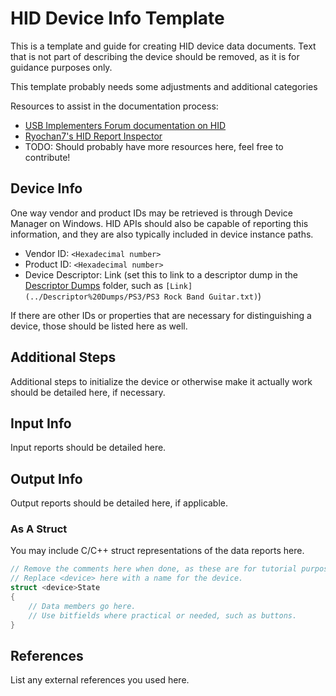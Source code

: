 # HID Device Info Template

This is a template and guide for creating HID device data documents. Text that is not part of describing the device should be removed, as it is for guidance purposes only.

This template probably needs some adjustments and additional categories

Resources to assist in the documentation process:

- [USB Implementers Forum documentation on HID](https://www.usb.org/hid)
- [Ryochan7's HID Report Inspector](https://github.com/Ryochan7/HidReportInspector/)
- TODO: Should probably have more resources here, feel free to contribute!

## Device Info

One way vendor and product IDs may be retrieved is through Device Manager on Windows. HID APIs should also be capable of reporting this information, and they are also typically included in device instance paths.

- Vendor ID: `<Hexadecimal number>`
- Product ID: `<Hexadecimal number>`
- Device Descriptor: Link (set this to link to a descriptor dump in the [Descriptor Dumps](../Descriptor%20Dumps/) folder, such as `[Link](../Descriptor%20Dumps/PS3/PS3 Rock Band Guitar.txt)`)

If there are other IDs or properties that are necessary for distinguishing a device, those should be listed here as well.

## Additional Steps

Additional steps to initialize the device or otherwise make it actually work should be detailed here, if necessary.

## Input Info

Input reports should be detailed here.

## Output Info

Output reports should be detailed here, if applicable.

### As A Struct

You may include C/C++ struct representations of the data reports here.

```c
// Remove the comments here when done, as these are for tutorial purposes only.
// Replace <device> here with a name for the device.
struct <device>State
{
    // Data members go here.
    // Use bitfields where practical or needed, such as buttons.
}
```

## References

List any external references you used here.
